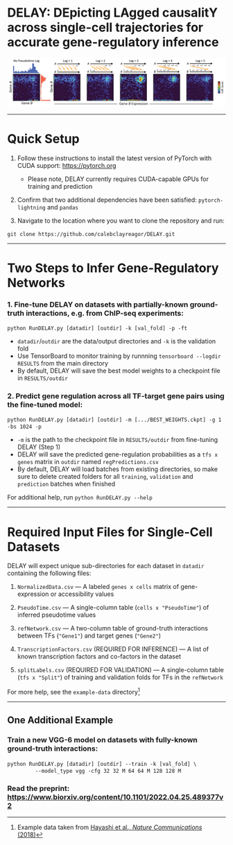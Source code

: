 # DELAY: DEpicting LAgged causalitY across single-cell trajectories for accurate gene-regulatory inference

![DELAY](DELAY.png)

---

# Quick Setup

1. Follow these instructions to install the latest version of PyTorch with CUDA support: https://pytorch.org

   - Please note, DELAY currently requires CUDA-capable GPUs for training and prediction

2. Confirm that two additional dependencies have been satisfied: ``pytorch-lightning`` and ``pandas``

3. Navigate to the location where you want to clone the repository and run: 

```
git clone https://github.com/calebclayreagor/DELAY.git
```

---

# Two Steps to Infer Gene-Regulatory Networks

### 1. Fine-tune DELAY on datasets with partially-known ground-truth interactions, e.g. from ChIP-seq experiments:

```
python RunDELAY.py [datadir] [outdir] -k [val_fold] -p -ft
```

- ``datadir``/``outdir`` are the data/output directories and ``-k`` is the validation fold
- Use TensorBoard to monitor training by runnning ``tensorboard --logdir RESULTS`` from the main directory
- By default, DELAY will save the best model weights to a checkpoint file in ``RESULTS/outdir``

### 2. Predict gene regulation across all TF-target gene pairs using the fine-tuned model:

```
python RunDELAY.py [datadir] [outdir] -m [.../BEST_WEIGHTS.ckpt] -g 1 -bs 1024 -p
```

- ``-m`` is the path to the checkpoint file in ``RESULTS/outdir`` from fine-tuning DELAY (Step 1)
- DELAY will save the predicted gene-regulation probabilities as a ``tfs x genes`` matrix in ``outdir`` named ``regPredictions.csv``
- By default, DELAY will load batches from existing directories, so make sure to delete created folders for all ``training``, ``validation`` and ``prediction`` batches when finished

For additional help, run ``python RunDELAY.py --help``

---

# Required Input Files for Single-Cell Datasets

DELAY will expect unique sub-directories for each dataset in ``datadir`` containing the following files: 

1. ``NormalizedData.csv`` — A labeled ``genes x cells`` matrix of gene-expression or accessibility values

2. ``PseudoTime.csv`` — A single-column table (``cells x "PseudoTime"``) of inferred pseudotime values

3. ``refNetwork.csv`` — A two-column table of ground-truth interactions between TFs (``"Gene1"``) and target genes (``"Gene2"``)

4. ``TranscriptionFactors.csv`` (REQUIRED FOR INFERENCE) — A list of known transcription factors and co-factors in the dataset

5. ``splitLabels.csv`` (REQUIRED FOR VALIDATION) — A single-column table (``tfs x "Split"``) of training and validation folds for TFs in the ``refNetwork``

For more help, see the ``example-data`` directory[^1]

---

## One Additional Example

### Train a new VGG-6 model on datasets with fully-known ground-truth interactions:

```
python RunDELAY.py [datadir] [outdir] --train -k [val_fold] \
         --model_type vgg -cfg 32 32 M 64 64 M 128 128 M
```

### Read the preprint: https://www.biorxiv.org/content/10.1101/2022.04.25.489377v2

[^1]: Example data taken from [Hayashi et al., *Nature Communications* (2018)](https://doi.org/10.1038/s41467-018-02866-0)
